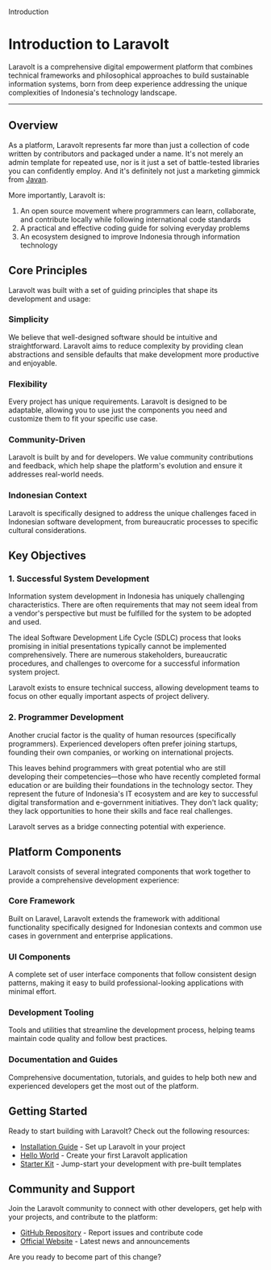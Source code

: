 Introduction

Introduction to Laravolt
========================

Laravolt is a comprehensive digital empowerment platform that combines technical frameworks and philosophical approaches to build sustainable information systems, born from deep experience addressing the unique complexities of Indonesia's technology landscape.

* * *

Overview
--------

As a platform, Laravolt represents far more than just a collection of code written by contributors and packaged under a name. It's not merely an admin template for repeated use, nor is it just a set of battle-tested libraries you can confidently employ. And it's definitely not just a marketing gimmick from [Javan](https://javan.co.id).

More importantly, Laravolt is:

1.  An open source movement where programmers can learn, collaborate, and contribute locally while following international code standards
2.  A practical and effective coding guide for solving everyday problems
3.  An ecosystem designed to improve Indonesia through information technology

Core Principles
---------------

Laravolt was built with a set of guiding principles that shape its development and usage:

### Simplicity

We believe that well-designed software should be intuitive and straightforward. Laravolt aims to reduce complexity by providing clean abstractions and sensible defaults that make development more productive and enjoyable.

### Flexibility

Every project has unique requirements. Laravolt is designed to be adaptable, allowing you to use just the components you need and customize them to fit your specific use case.

### Community-Driven

Laravolt is built by and for developers. We value community contributions and feedback, which help shape the platform's evolution and ensure it addresses real-world needs.

### Indonesian Context

Laravolt is specifically designed to address the unique challenges faced in Indonesian software development, from bureaucratic processes to specific cultural considerations.

Key Objectives
--------------

### 1\. Successful System Development

Information system development in Indonesia has uniquely challenging characteristics. There are often requirements that may not seem ideal from a vendor's perspective but must be fulfilled for the system to be adopted and used.

The ideal Software Development Life Cycle (SDLC) process that looks promising in initial presentations typically cannot be implemented comprehensively. There are numerous stakeholders, bureaucratic procedures, and challenges to overcome for a successful information system project.

Laravolt exists to ensure technical success, allowing development teams to focus on other equally important aspects of project delivery.

### 2\. Programmer Development

Another crucial factor is the quality of human resources (specifically programmers). Experienced developers often prefer joining startups, founding their own companies, or working on international projects.

This leaves behind programmers with great potential who are still developing their competencies—those who have recently completed formal education or are building their foundations in the technology sector. They represent the future of Indonesia's IT ecosystem and are key to successful digital transformation and e-government initiatives. They don't lack quality; they lack opportunities to hone their skills and face real challenges.

Laravolt serves as a bridge connecting potential with experience.

Platform Components
-------------------

Laravolt consists of several integrated components that work together to provide a comprehensive development experience:

### Core Framework

Built on Laravel, Laravolt extends the framework with additional functionality specifically designed for Indonesian contexts and common use cases in government and enterprise applications.

### UI Components

A complete set of user interface components that follow consistent design patterns, making it easy to build professional-looking applications with minimal effort.

### Development Tooling

Tools and utilities that streamline the development process, helping teams maintain code quality and follow best practices.

### Documentation and Guides

Comprehensive documentation, tutorials, and guides to help both new and experienced developers get the most out of the platform.

Getting Started
---------------

Ready to start building with Laravolt? Check out the following resources:

*   [Installation Guide](/v6/installation) - Set up Laravolt in your project
*   [Hello World](/v6/hello-world) - Create your first Laravolt application
*   [Starter Kit](/v6/starter-kit) - Jump-start your development with pre-built templates

Community and Support
---------------------

Join the Laravolt community to connect with other developers, get help with your projects, and contribute to the platform:

*   [GitHub Repository](https://github.com/laravolt/laravolt) - Report issues and contribute code
*   [Official Website](https://laravolt.dev) - Latest news and announcements

Are you ready to become part of this change?